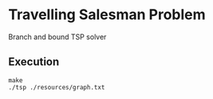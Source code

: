 # Travelling Salesman Problem

Branch and bound TSP solver

## Execution

```
make
./tsp ./resources/graph.txt
```